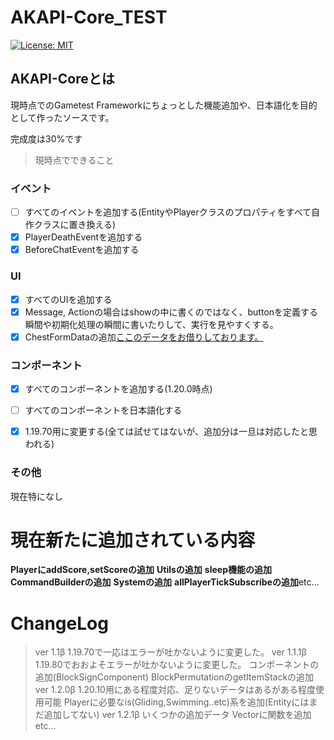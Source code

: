 # AKAPI-Core_TEST
[![License: MIT](https://img.shields.io/badge/License-MIT-yellow.svg)](https://opensource.org/licenses/MIT)

## AKAPI-Coreとは
現時点でのGametest Frameworkにちょっとした機能追加や、日本語化を目的として作ったソースです。

完成度は30%です

> 現時点でできること
### イベント
- [ ] すべてのイベントを追加する(EntityやPlayerクラスのプロパティをすべて自作クラスに置き換える)
- [x] PlayerDeathEventを追加する
- [x] BeforeChatEventを追加する
### UI
- [x] すべてのUIを追加する
- [x] Message, Actionの場合はshowの中に書くのではなく、buttonを定義する瞬間や初期化処理の瞬間に書いたりして、実行を見やすくする。
- [x] ChestFormDataの追加[ここのデータをお借りしております。](https://github.com/Herobrine643928/Chest-UI/tree/main)
### コンポーネント
- [x] すべてのコンポーネントを追加する(1.20.0時点)
- [ ] すべてのコンポーネントを日本語化する

- [x] 1.19.70用に変更する(全ては試せてはないが、追加分は一旦は対応したと思われる)
### その他
現在特になし 

# 現在新たに追加されている内容
**PlayerにaddScore,setScoreの追加**
**Utilsの追加**
    **sleep機能の追加**
    **CommandBuilderの追加**
**Systemの追加**
    **allPlayerTickSubscribeの追加**etc...

# ChangeLog
> ver 1.1β
1.19.70で一応はエラーが吐かないように変更した。
> ver 1.1.1β
1.19.80でおおよそエラーが吐かないように変更した。
コンポーネントの追加(BlockSignComponent)
BlockPermutationのgetItemStackの追加
> ver 1.2.0β
1.20.10用にある程度対応、足りないデータはあるがある程度使用可能
Playerに必要なis(Gliding,Swimming..etc)系を追加(Entityにはまだ追加してない)
> ver 1.2.1β
いくつかの追加データ
Vectorに関数を追加
etc...
